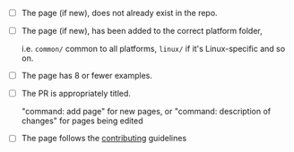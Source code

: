 <!-- Thank you for sending a PR !-->

<!-- Please perform the following checks and check all the boxes that apply. If a particular point is not applicable to your PR strike-through the line. -->

- [ ] The page (if new), does not already exist in the repo.

- [ ] The page (if new), has been added to the correct platform folder,

     i.e. `common/` common to all platforms, `linux/` if it's Linux-specific and so on.

- [ ] The page has 8 or fewer examples.

- [ ] The PR is appropriately titled. 

     "command: add page" for new pages, or "command: description of changes" for pages being edited

- [ ] The page follows the [contributing](https://github.com/tldr-pages/tldr/blob/master/CONTRIBUTING.md#contributing) guidelines 
